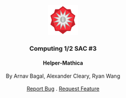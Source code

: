 <br/>
<p align="center">
  <a href="https://github.com/ClearyCoding/HelperMathica-Computing_SAC3">
    <img src="assets/images/product.webp" alt="Logo" width="80" height="80">
  </a>

<h3 align="center">Computing 1/2 SAC #3</h3>
<h4 align="center">Helper-Mathica</h4>

  <p align="center">
    By Arnav Bagal, Alexander Cleary, Ryan Wang
    <br/>
    <br/>
    <a href="https://github.com/ClearyCoding/HelperMathica-Computing_SAC3/issues">Report Bug</a>
    .
    <a href="https://github.com/ClearyCoding/HelperMathica-Computing_SAC3/issues">Request Feature</a>
  </p>

